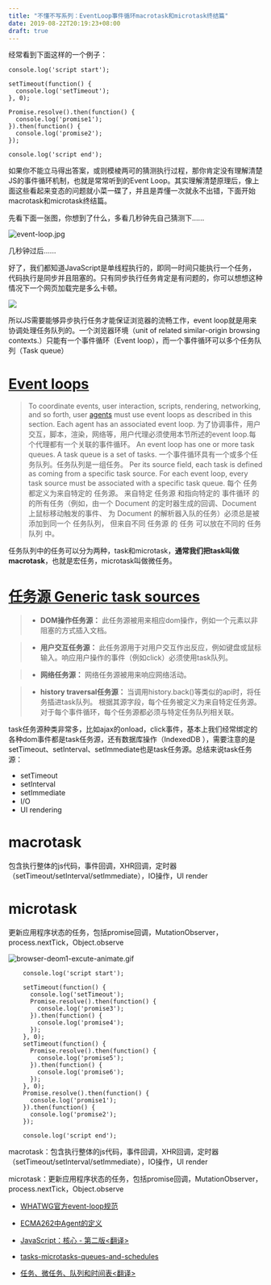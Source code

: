 ```yaml
---
title: "不懂不写系列：EventLoop事件循环macrotask和microtask终结篇"
date: 2019-08-22T20:19:23+08:00
draft: true
---
```

经常看到下面这样的一个例子：

```
console.log('script start');

setTimeout(function() {
  console.log('setTimeout');
}, 0);

Promise.resolve().then(function() {
  console.log('promise1');
}).then(function() {
  console.log('promise2');
});

console.log('script end');
```

如果你不能立马得出答案，或则模棱两可的猜测执行过程，那你肯定没有理解清楚JS的事件循环机制，也就是常常听到的Event Loop。其实理解清楚原理后，像上面这些看起来变态的问题就小菜一碟了，并且是弄懂一次就永不出错，下面开始macrotask和microtask终结篇。

先看下面一张图，你想到了什么，多看几秒钟先自己猜测下......

![event-loop.jpg](https://cdn.steemitimages.com/DQmUyZ7SruH55V1TunUpaCLXqG4iYaat7WEoSdBpoLUYa5o/event-loop.jpg)

几秒钟过后...... 

好了，我们都知道JavaScript是单线程执行的，即同一时间只能执行一个任务，代码执行是同步并且阻塞的。只有同步执行任务肯定是有问题的，你可以想想这种情况下一个网页加载完是多么卡顿。

![](https://cdn.steemitimages.com/DQmZi7BW4ughjDezLyNmLEEXDXybUG63Fc2vcN9gw4ThHqs/image.png)

所以JS需要能够异步执行任务才能保证浏览器的流畅工作，event loop就是用来协调处理任务队列的。一个浏览器环境（unit of related similar-origin browsing contexts.）只能有一个事件循环（Event loop），而一个事件循环可以多个任务队列（Task queue）

# [Event loops](https://html.spec.whatwg.org/multipage/webappapis.html#event-loops)
>To coordinate events, user interaction, scripts, rendering, networking, and so forth, user  [agents](https://tc39.es/ecma262/#sec-agents) must use event loops as described in this section. Each agent has an associated event loop.
>为了协调事件，用户交互，脚本，渲染，网络等，用户代理必须使用本节所述的event loop.每个代理都有一个关联的事件循环。
>An event loop has one or more task queues. A task queue is a set of tasks.
>一个事件循环具有一个或多个任务队列。任务队列是一组任务。
>Per its source field, each task is defined as coming from a specific task source. For each event loop, every task source must be associated with a specific task queue.
>每个 任务 都定义为来自特定的 任务源。 来自特定 任务源 和指向特定的 事件循环 的的所有任务（例如，由一个 Document 的定时器生成的回调、Document 上鼠标移动触发的事件、 为 Document 的解析器入队的任务）必须总是被添加到同一个 任务队列， 但来自不同 任务源 的 任务 可以放在不同的 任务队列 中。

任务队列中的任务可以分为两种，task和microtask，**通常我们把task叫做macrotask**，也就是宏任务，microtask叫做微任务。

# [任务源 Generic task sources](https://html.spec.whatwg.org/multipage/webappapis.html#generic-task-sources)

>* **DOM操作任务源：**
>此任务源被用来相应dom操作，例如一个元素以非阻塞的方式插入文档。

>* **用户交互任务源：**
>此任务源用于对用户交互作出反应，例如键盘或鼠标输入。响应用户操作的事件（例如click）必须使用task队列。

>* **网络任务源：**
>网络任务源被用来响应网络活动。

>* **history traversal任务源：**
>当调用history.back()等类似的api时，将任务插进task队列。
>根据其源字段，每个任务被定义为来自特定任务源。对于每个事件循环，每个任务源都必须与特定任务队列相关联。

task任务源种类非常多，比如ajax的onload，click事件，基本上我们经常绑定的各种dom事件都是task任务源，还有数据库操作（IndexedDB ），需要注意的是setTimeout、setInterval、setImmediate也是task任务源。总结来说task任务源：

* setTimeout
* setInterval
* setImmediate
* I/O
* UI rendering

# macrotask
包含执行整体的js代码，事件回调，XHR回调，定时器（setTimeout/setInterval/setImmediate），IO操作，UI render

# microtask
更新应用程序状态的任务，包括promise回调，MutationObserver，process.nextTick，Object.observe

![browser-deom1-excute-animate.gif](https://cdn.steemitimages.com/DQmWmZxQbUkx4w5u7jiydS5yGCxpYmf79Aj4JMcghnu7nHN/browser-deom1-excute-animate.gif)



```
	console.log('script start');

	setTimeout(function() {
	  console.log('setTimeout');
	  Promise.resolve().then(function() {
		console.log('promise3');
	  }).then(function() {
		console.log('promise4');
	  });
	}, 0);
	setTimeout(function() {
	  Promise.resolve().then(function() {
		console.log('promise5');
	  }).then(function() {
		console.log('promise6');
	  });
	}, 0);
	Promise.resolve().then(function() {
	  console.log('promise1');
	}).then(function() {
	  console.log('promise2');
	});

	console.log('script end');
```

macrotask：包含执行整体的js代码，事件回调，XHR回调，定时器（setTimeout/setInterval/setImmediate），IO操作，UI render

microtask：更新应用程序状态的任务，包括promise回调，MutationObserver，process.nextTick，Object.observe






* [WHATWG官方event-loop规范](https://html.spec.whatwg.org/multipage/webappapis.html#event-loop)

* [ECMA262中Agent的定义](https://tc39.es/ecma262/#sec-agents)

* [JavaScript：核心 - 第二版<翻译>](http://www.xiaojichao.com/post/jscorev2.html#toc-fc9/)

* [tasks-microtasks-queues-and-schedules](https://jakearchibald.com/2015/tasks-microtasks-queues-and-schedules/)

* [任务、微任务、队列和时间表<翻译>](https://www.zcfy.cc/article/tasks-microtasks-queues-and-schedules)

[](https://github.com/aooy/blog/issues/5)

[](https://savokiss.com/tech/learning-microtask-and-macrotask.html)

[](https://savokiss.com/tech/event-loop.html)

[](http://www.kenote.me/notes/notedetail.html?fileId=388)

[](https://juejin.im/post/59e85eebf265da430d571f89)


[](http://lynnelv.github.io/js-event-loop-browser)

[](https://whatwg-cn.github.io/html/#event-loop)